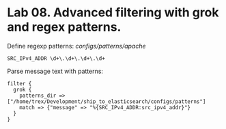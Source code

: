 # Lab 08. Advanced filtering with grok and regex patterns.

Define regexp patterns:
_configs/patterns/apache_
```
SRC_IPv4_ADDR \d+\.\d+\.\d+\.\d+
```

Parse message text with patterns:
```
filter {
  grok {
    patterns_dir => ["/home/trex/Development/ship_to_elasticsearch/configs/patterns"]
    match => {"message" => "%{SRC_IPv4_ADDR:src_ipv4_addr}"}
  }
}
```
